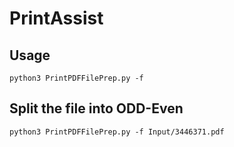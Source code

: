 # PrintAssist
## Usage
`python3 PrintPDFFilePrep.py -f`
## Split the file into ODD-Even
`python3 PrintPDFFilePrep.py -f Input/3446371.pdf`